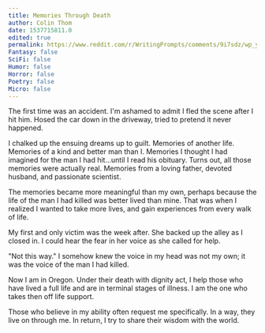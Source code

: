 ```yaml
---
title: Memories Through Death
author: Colin Thom
date: 1537715811.0
edited: true
permalink: https://www.reddit.com/r/WritingPrompts/comments/9i7sdz/wp_you_accidentally_kill_a_person_instantly_you/
Fantasy: false
SciFi: false
Humor: false
Horror: false
Poetry: false
Micro: false
---
```

The first time was an accident. I'm ashamed to admit I fled the scene after I hit him. Hosed the car down in the driveway, tried to pretend it never happened.

I chalked up the ensuing dreams up to guilt. Memories of another life. Memories of a kind and better man than I. Memories I thought I had imagined for the man I had hit...until I read his obituary. Turns out, all those memories were actually real. Memories from a loving father, devoted husband, and passionate scientist.

The memories became more meaningful than my own, perhaps because the life of the man I had killed was better lived than mine. That was when I realized I wanted to take more lives, and gain experiences from every walk of life.

My first and only victim was the week after. She backed up the alley as I closed in. I could hear the fear in her voice as she called for help.

"Not this way." I somehow knew the voice in my head was not my own; it was the voice of the man I had killed.

Now I am in Oregon. Under their death with dignity act, I help those who have lived a full life and are in terminal stages of illness. I am the one who takes then off life support.

Those who believe in my ability often request me specifically. In a way, they live on through me. In return, I try to share their wisdom with the world.
